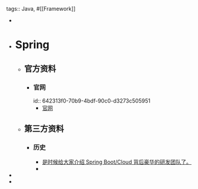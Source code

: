 tags:: Java, #[[Framework]]

-
- # Spring
	- ## 官方资料
		- ### 官网
		  id:: 642313f0-70b9-4bdf-90c0-d3273c505951
			- [官网](https://spring.io/)
	- ## 第三方资料
		- ### 历史
			- [是时候给大家介绍 Spring Boot/Cloud 背后豪华的研发团队了。](http://www.ityouknow.com/springboot/2019/01/03/spring-pivotal.html)
			-
-
-